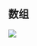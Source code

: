 ## 数组

![](http://upload-images.jianshu.io/upload_images/3012926-1f55932b7bdc86a6.png?imageMogr2/auto-orient/strip%7CimageView2/2/w/1240)

